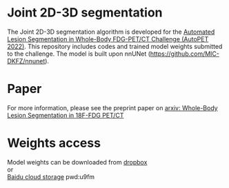 # Joint 2D-3D segmentation 
The Joint 2D-3D segmentation algorithm is developed for the [Automated Lesion Segmentation in Whole-Body FDG-PET/CT Challenge (AutoPET 2022)](https://autopet.grand-challenge.org/). This repository includes codes and trained model weights submitted to the challenge. The model is built upon nnUNet (https://github.com/MIC-DKFZ/nnunet).

# Paper 
For more information, please see the preprint paper on [arxiv: Whole-Body Lesion Segmentation in 18F-FDG PET/CT](https://doi.org/10.48550/arXiv.2209.07851)

# Weights access 
Model weights can be downloaded from [dropbox](https://www.dropbox.com/scl/fo/xgpflnxcwfysqv83ar844/h?dl=0&rlkey=w1raykqgsrwktbbhw5pjmlqfm) <br />
or <br />
[Baidu cloud storage](https://pan.baidu.com/s/1rCW-t8g8x1RlijRmEXRFvA?pwd=u9fm) pwd:u9fm 
